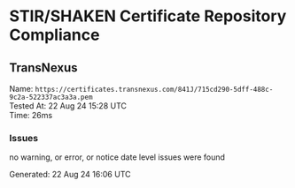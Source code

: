 # STIR/SHAKEN Certificate Repository Compliance

## TransNexus

Name: `https://certificates.transnexus.com/841J/715cd290-5dff-488c-9c2a-522337ac3a3a.pem`\
Tested At: 22 Aug 24 15:28 UTC\
Time: 26ms

### Issues

no warning, or error, or notice date level issues were found

Generated: 22 Aug 24 16:06 UTC